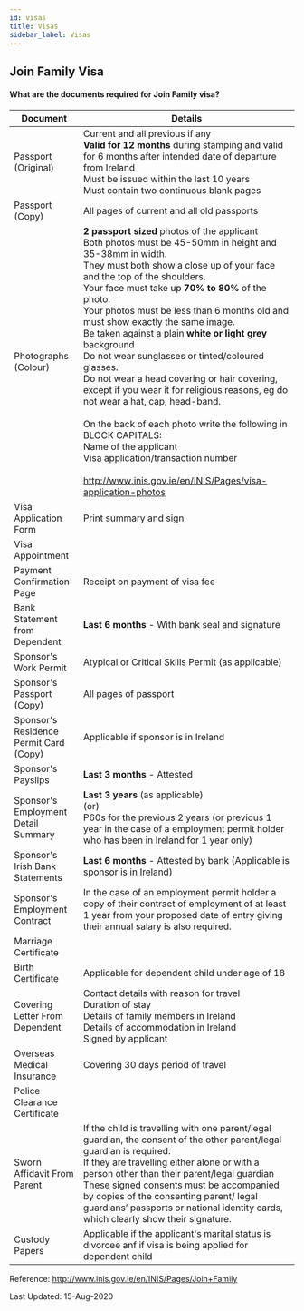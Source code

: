 ```yaml
---
id: visas
title: Visas
sidebar_label: Visas
---
```



## Join Family Visa

#### **What are the documents required for Join Family visa?**

| Document | Details |
|---|---|
| Passport (Original) | Current and all previous if any<br/>**Valid for 12 months** during stamping and valid for 6 months after intended date of departure from Ireland<br/>Must be issued within the last 10 years<br/>Must contain two continuous blank pages|
| Passport (Copy) | All pages of current and all old passports|
| Photographs (Colour) | **2 passport sized** photos of the applicant<br/>Both photos must be 45-50mm in height and 35-38mm in width.<br/>They must both show a close up of your face and the top of the shoulders.<br/>Your face must take up **70% to 80%** of the photo.<br/>Your photos must be less than 6 months old and must show exactly the same image.<br/>Be taken against a plain **white or light grey** background<br/>Do not wear sunglasses or tinted/coloured glasses.<br/>Do not wear a head covering or hair covering, except if you wear it for religious reasons, eg do not wear a hat, cap, head-band.<br/><br/>On the back of each photo write the following in BLOCK CAPITALS:<br/>Name of the applicant</br>Visa application/transaction number<br/><br/>http://www.inis.gov.ie/en/INIS/Pages/visa-application-photos|
|Visa Application Form | Print summary and sign|
|Visa Appointment  | |
|Payment Confirmation Page | Receipt on payment of visa fee |
|Bank Statement from Dependent | **Last 6 months** - With bank seal and signature |
|Sponsor's Work Permit | Atypical or Critical Skills Permit (as applicable) |
|Sponsor's Passport (Copy) | All pages of passport |
|Sponsor's Residence Permit Card (Copy) |Applicable if sponsor is in Ireland |
|Sponsor's Payslips | **Last 3 months** - Attested |
|Sponsor's Employment Detail Summary |**Last 3 years** (as applicable) <br/>(or)<br/>P60s for the previous 2 years (or previous 1 year in the case of a employment permit holder who has been in Ireland for 1 year only)|
|Sponsor's Irish Bank Statements | **Last 6 months** - Attested by bank (Applicable is sponsor is in Ireland) |
|Sponsor's Employment Contract |In the case of an employment permit holder a copy of their contract of employment of at least 1 year from your proposed date of entry giving their annual salary is also required. |
|Marriage Certificate | |
|Birth Certificate |Applicable for dependent child under age of 18 |
|Covering Letter From Dependent |Contact details with reason for travel<br/>Duration of stay<br/>Details of family members in Ireland<br/>Details of accommodation in Ireland<br/>Signed by applicant |
|Overseas Medical Insurance |Covering 30 days period of travel |
|Police Clearance Certificate | |
|Sworn Affidavit From Parent |If the child is travelling with one parent/legal guardian, the consent of the other parent/legal guardian is required.<br/>If they are travelling either alone or with a person other than their parent/legal guardian<br/>These signed consents must be accompanied by copies of the consenting parent/ legal guardians’ passports or national identity cards, which clearly show their signature. |
|Custody Papers |Applicable if the applicant's marital status is divorcee anf if visa is being applied for dependent child |

Reference: http://www.inis.gov.ie/en/INIS/Pages/Join+Family

Last Updated: 15-Aug-2020